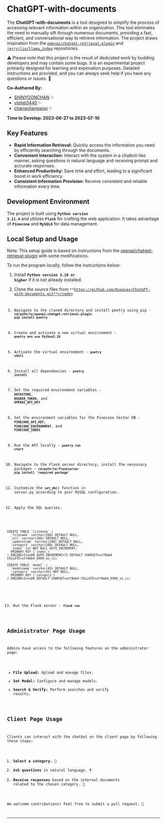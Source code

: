 # ChatGPT-with-documents

The **ChatGPT-with-documents** is a tool designed to simplify the process of accessing relevant information within an organization. This tool eliminates the need to manually sift through numerous documents, providing a fast, efficient, and conversational way to retrieve information. The project draws inspiration from the [`openai/chatgpt-retrieval-plugin`](https://github.com/openai/chatgpt-retrieval-plugin) and [`jerryjliu/llama_index`](https://github.com/jerryjliu/llama_index)
 repositories.

⚠️ Please note that this project is the result of dedicated work by budding developers and may contain some bugs. It is an experimental project primarily designed for learning and exploration purposes. Detailed instructions are provided, and you can always seek help if you have any questions or issues. 🐛

**Co-Authored By:**
- [SHINYOONCHAN](mailto:tlsdbscks123@gmail.com) ✨
- [vlqhel3440](mailto:vlqhel3440@naver.com) ✨
- [changchangwoo](mailto:changchangwoo@naver.com) ✨

**Time to Develop: 2023-06-27 to 2023-07-10**



## Key Features

- **Rapid Information Retrieval:** Quickly access the information you need by efficiently searching through the documents.
- **Convenient Interaction:** Interact with the system in a chatbot-like manner, asking questions in natural language and receiving prompt and accurate responses.
- **Enhanced Productivity:** Save time and effort, leading to a significant boost in work efficiency.
- **Consistent Information Provision:** Receive consistent and reliable information every time.

## Development Environment

The project is built using <code>**Python version 3.11.4**</code> and utilizes <code>**Flask**</code> for crafting the web application. It takes advantage of <code>**Pinecone**</code> and <code>**MySQL8**</code> for data management.

## Local Setup and Usage

Note: This setup guide is based on instructions from the [openai/chatgpt-retrieval-plugin](https://github.com/openai/chatgpt-retrieval-plugin) with some modifications.


To run the program locally, follow the instructions below:

1. Install <code>**Python version 3.10 or higher**</code> if it is not already installed.

2. Clone the source files from <code>**https://github.com/Duxpiex/ChatGPT-with-documents.git**</code>

3. Navigate to the cloned directory and install poetry using pip - <code>**cd/path/to/openai-chatgpt-retrieval-plugin**</code> <code>**pip install poetry**</code>

4. Create and activate a new virtual environment - <code>**poetry env use Python3.10**</code>

5. Activate the virtual environment - <code>**poetry shell**</code>

6. Install all dependencies - <code>**poetry install**</code>

7. Set the required environment variables - <code>**DATASTORE**</code>, <code>**BEARER_TOKEN**</code>, and <code>**OPENAI_API_KEY**</code>

8. Set the environment variables for the Pinecone Vector DB - <code>**PINECONE_API_KEY**</code>, <code>**PINECONE_ENVIRONMENT**</code>, and <code>**PINECONE_INDEX**</code>

9. Run the API locally - <code>**poetry run start**</code>

10. Navigate to the Flask server directory, install the necessary packages - <code>**cd/path/to/flaskserver**</code> <code>**pip install 'required package'**</code>

11. Customize the <code>**set_db()**</code> function in server.py according to your MySQL configuration.

12. Apply the SQL queries.
<pre><code>CREATE TABLE `listdata` (
  `filename` varchar(200) DEFAULT NULL,
  `url` varchar(200) DEFAULT NULL,
  `updatetime` varchar(200) DEFAULT NULL,
  `category` varchar(200) DEFAULT NULL,
  `index` int NOT NULL AUTO_INCREMENT,
  PRIMARY KEY (`index`)
) ENGINE=InnoDB AUTO_INCREMENT=71 DEFAULT CHARSET=utf8mb4 COLLATE=utf8mb4_0900_ai_ci;

CREATE TABLE `model` (
  `modelname` varchar(45) DEFAULT NULL,
  `category` varchar(45) NOT NULL,
  PRIMARY KEY (`category`)
) ENGINE=InnoDB DEFAULT CHARSET=utf8mb4 COLLATE=utf8mb4_0900_ai_ci;
 
</code></pre>


13. Run the Flask server - <code>**flask run**</code>

## Administrator Page Usage

Admins have access to the following features on the administrator page:

- **File Upload:** Upload and manage files.
- **Set Model:** Configure and manage models.
- **Search & Verify:** Perform searches and verify results.

## Client Page Usage

Clients can interact with the chatbot on the client page by following these steps:

1. **Select a category.** 📂
2. **Ask questions** in natural language. ❓
3. **Receive responses** based on the internal documents related to the chosen category. 📝

We welcome contributions! Feel free to submit a pull request. 👋

---
